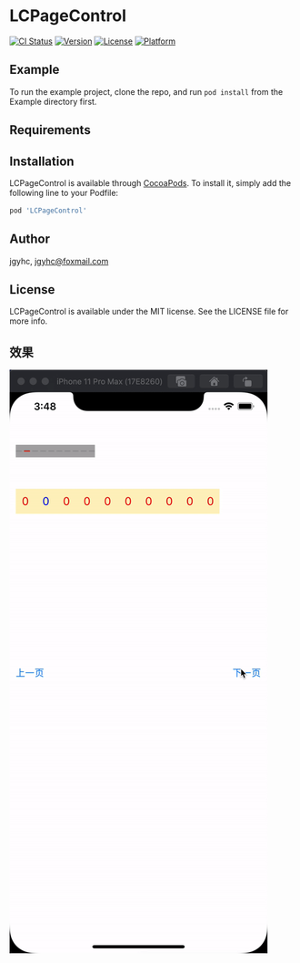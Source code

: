 # LCPageControl

[![CI Status](https://img.shields.io/travis/jgyhc/LCPageControl.svg?style=flat)](https://travis-ci.org/jgyhc/LCPageControl)
[![Version](https://img.shields.io/cocoapods/v/LCPageControl.svg?style=flat)](https://cocoapods.org/pods/LCPageControl)
[![License](https://img.shields.io/cocoapods/l/LCPageControl.svg?style=flat)](https://cocoapods.org/pods/LCPageControl)
[![Platform](https://img.shields.io/cocoapods/p/LCPageControl.svg?style=flat)](https://cocoapods.org/pods/LCPageControl)

## Example

To run the example project, clone the repo, and run `pod install` from the Example directory first.

## Requirements

## Installation

LCPageControl is available through [CocoaPods](https://cocoapods.org). To install
it, simply add the following line to your Podfile:

```ruby
pod 'LCPageControl'
```

## Author

jgyhc, jgyhc@foxmail.com

## License

LCPageControl is available under the MIT license. See the LICENSE file for more info.


## 效果

![avatar](ezgif.com-gif-to-apng.gif)
